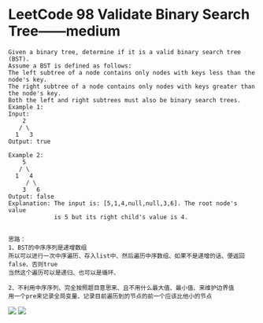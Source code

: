 # LeetCode 98 Validate Binary Search Tree——medium

```
Given a binary tree, determine if it is a valid binary search tree (BST).
Assume a BST is defined as follows:
The left subtree of a node contains only nodes with keys less than the node's key.
The right subtree of a node contains only nodes with keys greater than the node's key.
Both the left and right subtrees must also be binary search trees.
Example 1:
Input:
    2
   / \
  1   3
Output: true

Example 2:
    5
   / \
  1   4
     / \
    3   6
Output: false
Explanation: The input is: [5,1,4,null,null,3,6]. The root node's value
             is 5 but its right child's value is 4.


思路：
1、BST的中序序列是递增数组
所以可以进行一次中序遍历、存入list中、然后遍历中序数组、如果不是递增的话、便返回false、否则true
当然这个遍历可以是递归、也可以是循环、

2、不利用中序序列、完全按照题目意思来、且不用什么最大值、最小值、来维护边界值
用一个pre来记录全局变量、记录目前遍历到的节点的前一个应该比他小的节点

```
![](https://github.com/only-you/interview/blob/master/picture/98-1.png)
![](https://github.com/only-you/interview/blob/master/picture/98-2.png)

